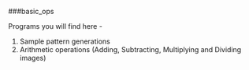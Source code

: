 ###basic_ops 

Programs you will find here -

1. Sample pattern generations
2. Arithmetic operations (Adding, Subtracting, Multiplying and Dividing images)

